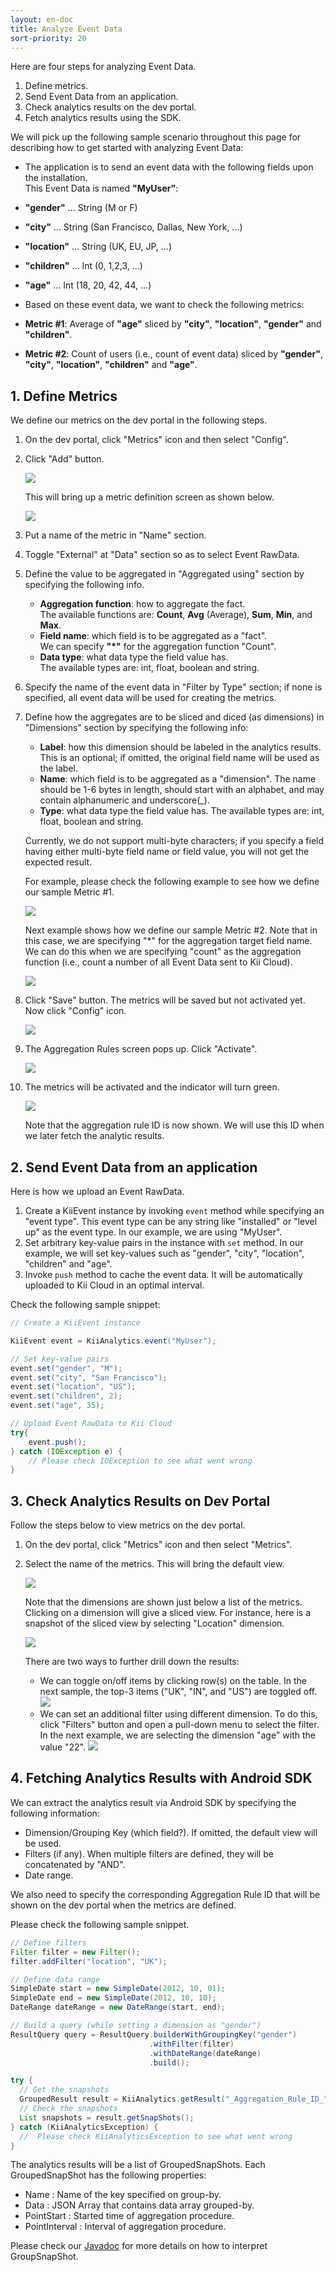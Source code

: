 ```yaml
---
layout: en-doc
title: Analyze Event Data
sort-priority: 20
---
```

Here are four steps for analyzing Event Data.

1. Define metrics.
2. Send Event Data from an application.
3. Check analytics results on the dev portal.
4. Fetch analytics results using the SDK.

We will pick up the following sample scenario throughout this page for describing how to get started with analyzing Event Data:

* The application is to send an event data with the following fields upon the installation.<BR />This Event Data is named **"MyUser"**:
 * **"gender"** ... String (M or F)
 * **"city"** ... String (San Francisco, Dallas, New York, ...)
 * **"location"** ... String (UK, EU, JP, ...)
 * **"children"** ... Int (0, 1,2,3, ...)
 * **"age"** ... Int (18, 20, 42, 44, ...)

* Based on these event data, we want to check the following metrics:
 * **Metric #1**: Average of **"age"** sliced by **"city"**, **"location"**, **"gender"** and **"children"**.
 * **Metric #2**: Count of users (i.e., count of event data) sliced by **"gender"**, **"city"**, **"location"**, **"children"** and **"age"**.


## 1. Define Metrics

We define our metrics on the dev portal in the following steps.

1. On the dev portal, click "Metrics" icon and then select "Config".
2. Click "Add" button.

    ![](01.png)

    This will bring up a metric definition screen as shown below.

    ![](02.png)

3. Put a name of the metric in "Name" section.

4. Toggle "External" at "Data" section so as to select Event RawData.

5. Define the value to be aggregated in "Aggregated using" section by specifying the following info.
    * **Aggregation function**: how to aggregate the fact.<BR />The available functions are: **Count**, **Avg** (Average), **Sum**, **Min**, and **Max**.
    * **Field name**: which field is to be aggregated as a "fact".<BR />We can specify **"*"** for the aggregation function "Count".
    * **Data type**: what data type the field value has.<BR />The available types are: int, float, boolean and string.

6. Specify the name of the event data in "Filter by Type" section; if none is specified, all event data will be used for creating the metrics.

7. Define how the aggregates are to be sliced and diced (as dimensions) in "Dimensions" section by specifying the following info:
    * **Label**: how this dimension should be labeled in the analytics results.  This is an optional; if omitted, the original field name will be used as the label.
    * **Name**: which field is to be aggregated as a "dimension".  The name should be 1-6 bytes in length, should start with an alphabet, and may contain alphanumeric and underscore(_).
    * **Type**: what data type the field value has.
The available types are: int, float, boolean and string.

    <p class="note">Currently, we do not support multi-byte characters; if you specify a field having either multi-byte field name or field value, you will not get the expected result.</p>

    For example, please check the following example to see how we define our sample Metric #1.

    ![](03.png)

    Next example shows how we define our sample Metric #2.  Note that in this case, we are specifying "*" for the aggregation target field name.  We can do this when we are specifying "count" as the aggregation function (i.e., count a number of all Event Data sent to Kii Cloud).

    ![](04.png)

8. Click "Save" button.  The metrics will be saved but not activated yet.
    Now click "Config" icon.
    
    ![](05.png)

9. The Aggregation Rules screen pops up.  Click "Activate".

    ![](06.png)

10. The metrics will be activated and the indicator will turn green.

    ![](07.png)

    Note that the aggregation rule ID is now shown. We will use this ID when we later fetch the analytic results.


## 2. Send Event Data from an application

Here is how we  upload an Event RawData.

1. Create a KiiEvent instance by invoking `event` method while specifying an "event type".  This event type can be any string like "installed" or "level up" as the event type.  In our example, we are using "MyUser".
2. Set arbitrary key-value pairs in the instance with `set` method.  In our example, we will set key-values such as "gender", "city", "location", "children" and "age".
3. Invoke `push` method to cache the event data.  It will be automatically uploaded to Kii Cloud in an optimal interval.

Check the following sample snippet:

```java
// Create a KiiEvent instance

KiiEvent event = KiiAnalytics.event("MyUser");

// Set key-value pairs
event.set("gender", "M");
event.set("city", "San Francisco");
event.set("location", "US");
event.set("children", 2);
event.set("age", 35);

// Upload Event RawData to Kii Cloud
try{
    event.push();
} catch (IOException e) {
    // Please check IOException to see what went wrong 
}
```


## 3. Check Analytics Results on Dev Portal

Follow the steps below to view metrics on the dev portal.

1. On the dev portal, click "Metrics" icon and then select "Metrics".
2. Select the name of the metrics.
    This will bring the default view.

    ![](08.png)

    Note that the dimensions are shown just below a list of the metrics.  Clicking on a dimension will give a sliced view.  For instance, here is a snapshot of the sliced view by selecting "Location" dimension.

    ![](09.png)

    There are two ways to further drill down the results:
    * We can toggle on/off items by clicking row(s) on the table.  In the next sample, the top-3 items ("UK", "IN", and "US") are toggled off.
        ![](10.png)
    * We can set an additional filter using different dimension.  To do this, click "Filters" button and open a pull-down menu to select the filter.  In the next example, we are selecting the dimension "age" with the value "22".
        ![](11.png)


## 4. Fetching Analytics Results with Android SDK

We can extract the analytics result via Android SDK by specifying the following information:

* Dimension/Grouping Key (which field?).  If omitted, the default view will be used.
* Filters (if any).  When multiple filters are defined, they will be concatenated by "AND".
* Date range.

We also need to specify the corresponding Aggregation Rule ID that will be shown on the dev portal when the metrics are defined.

Please check the following sample snippet.

```java
// Define filters
Filter filter = new Filter();
filter.addFilter("location", "UK");

// Define data range
SimpleDate start = new SimpleDate(2012, 10, 01);
SimpleDate end = new SimpleDate(2012, 10, 10);
DateRange dateRange = new DateRange(start, end);

// Build a query (while setting a dimension as "gender")
ResultQuery query = ResultQuery.builderWithGroupingKey("gender")
                               .withFilter(filter)
                               .withDateRange(dateRange)
                               .build();

try {
  // Get the snapshots
  GroupedResult result = KiiAnalytics.getResult("_Aggregation_Rule_ID_", query);
  // Check the snapshots
  List snapshots = result.getSnapShots();
} catch (KiiAnalyticsException) {
  //  Please check KiiAnalyticsException to see what went wrong
}
```

The analytics results will be a list of GroupedSnapShots.  Each GroupedSnapShot has the following properties:

* Name : Name of the key specified on group-by.
* Data : JSON Array that contains data array grouped-by.
* PointStart : Started time of aggregation procedure.
* PointInterval : Interval of aggregation procedure.

Please check our [Javadoc](http://static.kii.com/devportal/docs/analytics/com/kii/cloud/analytics/aggregationresult/GroupedSnapShot.html) for more details on how to interpret GroupSnapShot.
